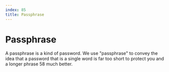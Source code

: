 ```yaml
---
index: 85
title: Passphrase
---
```

# Passphrase

A passphrase is a kind of password. We use "passphrase" to convey the idea that a password that is a single word is far too short to protect you and a longer phrase 58 much better.